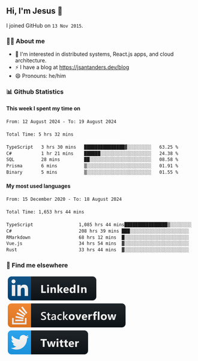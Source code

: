 ## Hi, I'm Jesus 👋

I joined GitHub on `13 Nov 2015`.

<!-- Talking about you -->

### 👨‍💻 About me

- 👦 I'm interested in distributed systems, React.js apps, and cloud architecture.
- ⚡️ I have a blog at <https://jsantanders.dev/blog>
- 😄 Pronouns: he/him

### 📊 Github Statistics

#### This week I spent my time on

<!--START_SECTION:weekly-->

```txt
From: 12 August 2024 - To: 19 August 2024

Total Time: 5 hrs 32 mins

TypeScript   3 hrs 30 mins   ███████████████▓░░░░░░░░░   63.25 %
C#           1 hr 21 mins    ██████░░░░░░░░░░░░░░░░░░░   24.38 %
SQL          28 mins         ██░░░░░░░░░░░░░░░░░░░░░░░   08.58 %
Prisma       6 mins          ▒░░░░░░░░░░░░░░░░░░░░░░░░   01.91 %
Binary       5 mins          ▒░░░░░░░░░░░░░░░░░░░░░░░░   01.55 %
```

<!--END_SECTION:weekly-->

#### My most used languages

<!--START_SECTION:alltime-->

```txt
From: 15 December 2020 - To: 18 August 2024

Total Time: 1,653 hrs 44 mins

TypeScript                 1,085 hrs 44 mins████████████████▒░░░░░░░░   65.65 %
C#                         208 hrs 39 mins ███░░░░░░░░░░░░░░░░░░░░░░   12.62 %
RMarkdown                  68 hrs 12 mins  █░░░░░░░░░░░░░░░░░░░░░░░░   04.12 %
Vue.js                     34 hrs 54 mins  ▓░░░░░░░░░░░░░░░░░░░░░░░░   02.11 %
Rust                       33 hrs 44 mins  ▓░░░░░░░░░░░░░░░░░░░░░░░░   02.04 %
```

<!--END_SECTION:alltime-->

### 📢 Find me elsewhere

<p>
  <a target="_blank" href="https://linkedin.com/in/jsantanders">
    <img src="https://github.com/jsantanders/jsantanders/blob/master/img/linkedin.svg" alt="LinkedIn" style="vertical-align:top; margin:4px">
  </a>
  
  <a target="_blank" href="https://stackoverflow.com/users/7318331/jesus-santander">
    <img src="https://github.com/jsantanders/jsantanders/blob/master/img/stackoverflow.svg" alt="StackOverflow" style="vertical-align:top; margin:4px">
  </a>
  
  <a target="_blank" href="http://twitter.com/jsantanders">
    <img src="https://github.com/jsantanders/jsantanders/blob/master/img/twitter.svg" alt="Twitter" style="vertical-align:top; margin:4px">
  </a>
</p>
